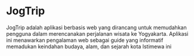 # JogTrip
JogTrip adalah aplikasi berbasis web yang dirancang untuk memudahkan pengguna dalam merencanakan perjalanan wisata ke Yogyakarta. Aplikasi ini menawarkan pengalaman web sebagai guide yang informatif memadukan keindahan budaya, alam, dan sejarah kota Istimewa ini
